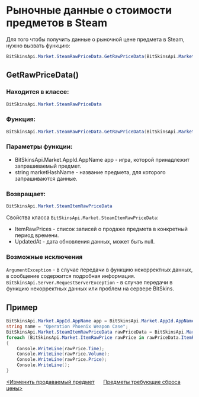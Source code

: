 ﻿# Рыночные данные о стоимости предметов в Steam

Для того чтобы получить данные о рыночной цене предмета в Steam, нужно вызвать функцию:

```csharp
BitSkinsApi.Market.SteamRawPriceData.GetRawPriceData(BitSkinsApi.Market.AppId.AppName app, string marketHashName);
```

## GetRawPriceData()

### Находится в классе:

```csharp
BitSkinsApi.Market.SteamRawPriceData
```

### Функция:

```csharp
BitSkinsApi.Market.SteamRawPriceData.GetRawPriceData(BitSkinsApi.Market.AppId.AppName app, string marketHashName);
```

### Параметры функции:

* BitSkinsApi.Market.AppId.AppName app - игра, которой принадлежит запрашиваемый предмет.
* string marketHashName - название предмета, для которого запрашиваются данные.

### Возвращает:

```csharp
BitSkinsApi.Market.SteamItemRawPriceData
```

Свойства класса ```BitSkinsApi.Market.SteamItemRawPriceData```:
* ItemRawPrices - список записей о продаже предмета в конкретный период времени.
* UpdatedAt - дата обновления данных, может быть null.

### Возможные исключения
```ArgumentException``` - в случае передачи в функцию некорректных данных, в сообщение содержится подробная информация.
\
```BitSkinsApi.Server.RequestServerException``` - в случае передачи в функцию некорректных данных или проблем на сервере BitSkins.

## Пример

```csharp
BitSkinsApi.Market.AppId.AppName app = BitSkinsApi.Market.AppId.AppName.CounterStrikGlobalOffensive;
string name = "Operation Phoenix Weapon Case";
BitSkinsApi.Market.SteamItemRawPriceData rawPriceData = BitSkinsApi.Market.SteamRawPriceData.GetRawPriceData(app, name);
foreach (BitSkinsApi.Market.ItemRawPrice rawPrice in rawPriceData.ItemRawPrices)
{
    Console.WriteLine(rawPrice.Time);
    Console.WriteLine(rawPrice.Volume);
    Console.WriteLine(rawPrice.Price);
    Console.WriteLine();
}
```

[<Изменить продаваемый предмет](https://github.com/Captious99/BitSkinsApi/blob/master/docs/ru/market/modify_sale.md) &nbsp;&nbsp;&nbsp;&nbsp; [Предметы требующие сброса цены>](https://github.com/Captious99/BitSkinsApi/blob/master/docs/ru/market/reset_price_items.md)